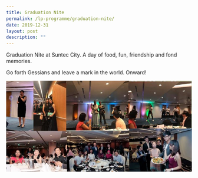 ```yaml
---
title: Graduation Nite
permalink: /lp-programme/graduation-nite/
date: 2019-12-31
layout: post
description: ""
---
```

Graduation Nite at Suntec City. A day of food, fun, friendship and fond memories.

Go forth Gessians and leave a mark in the world. Onward!

![Graduation Nite](/images/Grad-1.jpeg)
